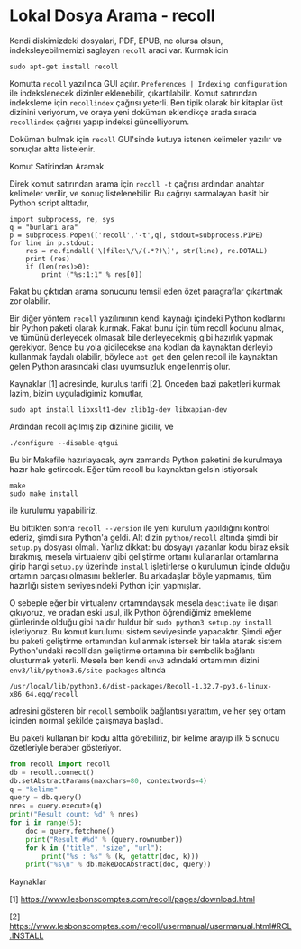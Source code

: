 # Lokal Dosya Arama - recoll

Kendi diskimizdeki dosyalari, PDF, EPUB, ne olursa olsun,
indeksleyebilmemizi saglayan `recoll` araci var. Kurmak icin

```
sudo apt-get install recoll
```

Komutta `recoll` yazılınca GUI açılır. `Preferences | Indexing configuration` 
ile indekslenecek dizinler eklenebilir, çıkartılabilir. Komut
satırından indeksleme için `recollindex` çağrısı yeterli. Ben tipik olarak
bir kitaplar üst dizinini veriyorum, ve oraya yeni doküman eklendikçe arada
sırada `recollindex` çağrısı yapıp indeksi güncelliyorum.

Doküman bulmak için `recoll` GUI'sinde kutuya istenen kelimeler yazılır
ve sonuçlar altta listelenir.

Komut Satirindan Aramak

Direk komut satırından arama için `recoll -t` çağrısı ardından anahtar
kelimeler verilir, ve sonuç listelenebilir. Bu çağrıyı sarmalayan basit bir
Python script alttadır,

```
import subprocess, re, sys
q = "bunlari ara"
p = subprocess.Popen(['recoll','-t',q], stdout=subprocess.PIPE)
for line in p.stdout:
    res = re.findall('\[file:\/\/(.*?)\]', str(line), re.DOTALL)
    print (res)
    if (len(res)>0):
        print ("%s:1:1" % res[0])
```

Fakat bu çıktıdan arama sonucunu temsil eden özet paragraflar
çıkartmak zor olabilir.

Bir diğer yöntem `recoll` yazılımının kendi kaynağı içindeki Python
kodlarını bir Python paketi olarak kurmak. Fakat bunu için tüm recoll
kodunu almak, ve tümünü derleyecek olmasak bile derleyecekmiş gibi
hazırlık yapmak gerekiyor. Bence bu yola gidilecekse ana kodları da
kaynaktan derleyip kullanmak faydalı olabilir, böylece `apt get` den
gelen recoll ile kaynaktan gelen Python arasındaki olası uyumsuzluk
engellenmiş olur.

Kaynaklar [1] adresinde, kurulus tarifi [2]. Onceden bazi paketleri
kurmak lazim, bizim uyguladigimiz komutlar,

```
sudo apt install libxslt1-dev zlib1g-dev libxapian-dev
```

Ardından recoll açılmış zip dizinine gidilir, ve

```
./configure --disable-qtgui
```

Bu bir Makefile hazırlayacak, aynı zamanda Python paketini de kurulmaya
hazır hale getirecek. Eğer tüm recoll bu kaynaktan gelsin istiyorsak

```
make
sudo make install
```

ile kurulumu yapabiliriz.

Bu bittikten sonra `recoll --version` ile yeni kurulum yapıldığını kontrol
ederiz, şimdi sıra Python'a geldi. Alt dizin `python/recoll` altında şimdi
bir `setup.py` dosyası olmalı. Yanlız dikkat: bu dosyayı yazanlar kodu
biraz eksik bırakmış, mesela virtualenv gibi geliştirme ortamı kullananlar
ortamlarına girip hangi `setup.py` üzerinde `install` işletirlerse o
kurulumun içinde olduğu ortamın parçası olmasını beklerler. Bu arkadaşlar
böyle yapmamış, tüm hazırlığı sistem seviyesindeki Python için yapmışlar.

O sebeple eğer bir virtualenv ortamındaysak mesela `deactivate` ile
dışarı çıkıyoruz, ve oradan eski usul, ilk Python öğrendiğimiz
emekleme günlerinde olduğu gibi haldır huldur bir `sudo python3
setup.py install` işletiyoruz. Bu komut kurulumu sistem seviyesinde
yapacaktır. Şimdi eğer bu paketi geliştirme ortamından kullanmak istersek
bir takla atarak sistem Python'undaki recoll'dan geliştirme
ortamına bir sembolik bağlantı oluşturmak yeterli. Mesela ben kendi `env3`
adındaki ortamımın dizini `env3/lib/python3.6/site-packages` altında

```
/usr/local/lib/python3.6/dist-packages/Recoll-1.32.7-py3.6-linux-x86_64.egg/recoll
```

adresini gösteren bir `recoll` sembolik bağlantısı yarattım, ve her şey
ortam içinden normal şekilde çalışmaya başladı.

Bu paketi kullanan bir kodu altta görebiliriz, bir kelime arayıp ilk 5
sonucu özetleriyle beraber gösteriyor.

```python
from recoll import recoll
db = recoll.connect()
db.setAbstractParams(maxchars=80, contextwords=4)
q = "kelime"
query = db.query()
nres = query.execute(q)
print("Result count: %d" % nres)
for i in range(5):
    doc = query.fetchone()
    print("Result #%d" % (query.rownumber))
    for k in ("title", "size", "url"):
        print("%s : %s" % (k, getattr(doc, k)))
    print("%s\n" % db.makeDocAbstract(doc, query))
```


Kaynaklar

[1] https://www.lesbonscomptes.com/recoll/pages/download.html

[2] https://www.lesbonscomptes.com/recoll/usermanual/usermanual.html#RCL.INSTALL






